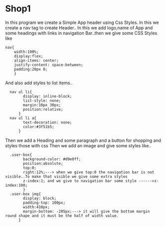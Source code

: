 # Shop1
In this program we create a Simple App header using Css Styles.
In this we create a nav tag to create Header..
In this we add logo,name of App and some headings with links in navigation Bar..then we give some CSS Styles like
    
    
    nav{
        width:100%;
        display:flex;
        align-items: center;
        justify-content: space-between;
        padding:20px 0;
        }
        
 And also add styles to list items..
 
    
      nav ul li{
            display: inline-block;
            list-style: none;
            margin:10px 30px;
            position:relative;
          }
      nav ul li a{
            text-decoration: none;
            color:#3f51b5;
          }
          
          
 Then we add a Heading and some paragraph and a button for shopping and styles those with css
 Then we add an image and give some styles like..
 
 
      .user-box{
            background-color: #d9e0ff;
            position:absolute;
            top:0;
            right:12%;---> when we give top:0 the navigation bar is not visible..To make that visible we give some extra styles
            z-index:1; and we give to navigation bar some style ------>z-index:100;
            }
      .user-box img{
            display: block;
            padding-top: 100px;
            width:410px;
            margin-bottom: -205px;---> it will give the bottom margin round shape and it must be the half of width value.
          }
